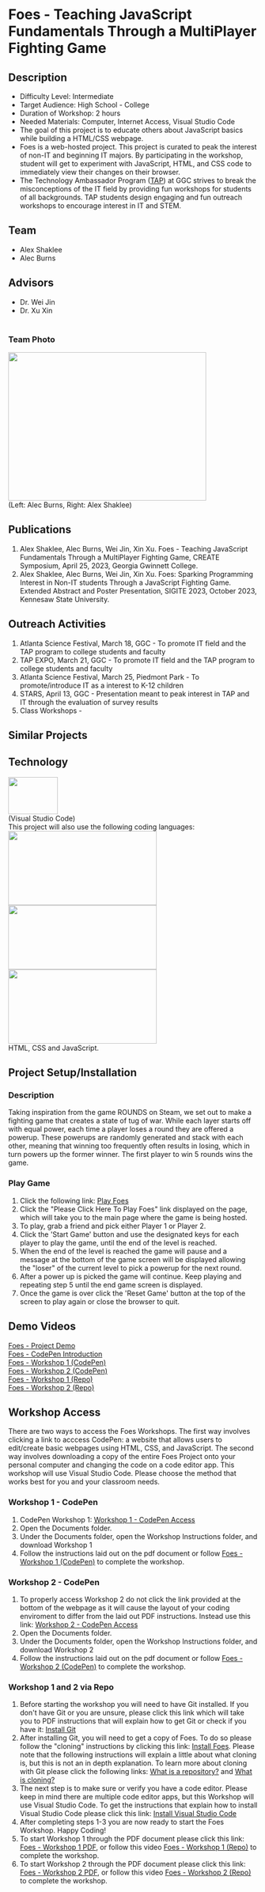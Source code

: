 # Foes - Teaching JavaScript Fundamentals Through a MultiPlayer Fighting Game
## Description
* Difficulty Level: Intermediate
* Target Audience: High School - College
* Duration of Workshop: 2 hours
* Needed Materials: Computer, Internet Access, Visual Studio Code
* The goal of this project is to educate others about JavaScript basics while building a HTML/CSS webpage.
* Foes is a web-hosted project. This project is curated to peak the interest of non-IT and beginning IT majors.
By participating in the workshop, student will get to experiment with JavaScript, HTML, and CSS code to immediately view their changes on their browser.
* The Technology Ambassador Program ([TAP](https://www.ggc.edu/academics/school-of-science-and-technology/research-internships-service-learning/technology-ambassador-program)) at GGC strives to break the misconceptions of the IT field by providing fun workshops for students of all backgrounds. TAP students design engaging and fun outreach workshops to encourage interest in IT and STEM.

## Team
* Alex Shaklee
* Alec Burns
## Advisors
* Dr. Wei Jin
* Dr. Xu Xin <br><br>
### Team Photo
<img src= "Media/createSymposium2.jpg" width="400" height="300"> <br>
(Left: Alec Burns, Right: Alex Shaklee) <br>

## Publications
1. Alex Shaklee, Alec Burns, Wei Jin, Xin Xu. Foes - Teaching JavaScript Fundamentals Through a MultiPlayer Fighting Game, CREATE Symposium, April 25, 2023, Georgia Gwinnett College.
2. Alex Shaklee, Alec Burns, Wei Jin, Xin Xu. Foes: Sparking Programming Interest in Non-IT students Through a JavaScript Fighting Game. Extended Abstract and Poster Presentation, SIGITE 2023, October 2023, Kennesaw State University.

## Outreach Activities
1. Atlanta Science Festival, March 18, GGC - To promote IT field and the TAP program to college students and faculty
2. TAP EXPO, March 21, GGC - To promote IT field and the TAP program to college students and faculty
3. Atlanta Science Festival, March 25, Piedmont Park - To promote/introduce IT as a interest to K-12 children 
4. STARS, April 13, GGC - Presentation meant to peak interest in TAP and IT through the evaluation of survey results
5. Class Workshops - 

## Similar Projects
## Technology
<img src="https://th.bing.com/th/id/R.97e542d12b872858b9b11f5213ff2d84?rik=V71CSdX%2fmtoNEg&pid=ImgRaw&r=0" width="100" height="75"><br>
(Visual Studio Code)<br>
This project will also use the following coding languages: <br>
<img src="Media/Screenshot%202024-03-28%20140254.png" width="300" height="150"><br>
<img src="Media/Screenshot%202024-03-28%20141704.png" width="300" height="130"><br>
<img src="Media/Screenshot%202024-03-28%20142218.png" width="300" height="150"><br>
HTML, CSS and JavaScript.<br>

## Project Setup/Installation
### Description
Taking inspiration from the game ROUNDS on Steam, we set out to make a fighting game that creates a state of tug of war. While each layer starts off with equal power, each time a player loses a round they are offered a powerup. These powerups are randomly generated and stack with each other, meaning that winning too frequently often results in losing, which in turn powers up the former winner. The first player to win 5 rounds wins the game.
### Play Game
1. Click the following link: [Play Foes](https://aburns10.altervista.org/)
2. Click the "Please Click Here To Play Foes" link displayed on the page, which will take you to the main page where the game is being hosted.
3. To play, grab a friend and pick either Player 1 or Player 2.
4. Click the 'Start Game' button and use the designated keys for each player to play the game, until the end of the level is reached.
5. When the end of the level is reached the game will pause and a message at the bottom of the game screen will be displayed allowing the "loser" of the current level to pick a powerup for the next round.
6. After a power up is picked the game will continue. Keep playing and repeating step 5 until the end game screen is displayed.
7. Once the game is over click the 'Reset Game' button at the top of the screen to play again or close the browser to quit.

## Demo Videos
[Foes - Project Demo](https://youtu.be/qYuCzIq-tyI) <br>
[Foes - CodePen Introduction](https://youtu.be/MgPB31GBtHE) <br>
[Foes - Workshop 1 (CodePen)](https://youtu.be/crpZIvLSENI) <br>
[Foes - Workshop 2 (CodePen)](https://youtu.be/IxMzYn-Ykpk) <br>
[Foes - Workshop 1 (Repo)](https://youtu.be/nR_SH-fX8LY) <br>
[Foes - Workshop 2 (Repo)](https://youtu.be/zDPACQ05Vs0)

## Workshop Access 
There are two ways to access the Foes Workshops. The first way involves clicking a link to acccess CodePen: a website that allows users to edit/create basic webpages using HTML, CSS, and JavaScript. The second way involves downloading a copy of the entire Foes Project onto your personal computer and changing the code on a code editor app. This workshop will use Visual Studio Code. Please choose the method that works best for you and your classroom needs.
<br>
### Workshop 1 - CodePen
1. CodePen Workshop 1: [Workshop 1 - CodePen Access](https://codepen.io/Alreeshid/pen/xxyGwWp)
2. Open the Documents folder.
3. Under the Documents folder, open the Workshop Instructions folder, and download Workshop 1
4. Follow the instructions laid out on the pdf document or follow [Foes - Workshop 1 (CodePen)](https://youtu.be/crpZIvLSENI) to complete the workshop.

### Workshop 2 - CodePen
1. To properly access Workshop 2 do not click the link provided at the bottom of the webpage as it will cause the layout of your coding enviroment to differ from the laid out PDF instructions. Instead use this link: [Workshop 2 - CodePen Access](https://codepen.io/Alreeshid/pen/wvYaKjw)
2. Open the Documents folder.
3. Under the Documents folder, open the Workshop Instructions folder, and download Workshop 2
4. Follow the instructions laid out on the pdf document or follow [Foes - Workshop 2 (CodePen)](https://youtu.be/IxMzYn-Ykpk) to complete the workshop.

### Workshop 1 and 2 via Repo
1. Before starting the workshop you will need to have Git installed. If you don't have Git or you are unsure, please click this link which will take you to PDF instructions that will explain how to get Git or check if you have it: [Install Git](https://github.com/TAP-GGC/Foe/blob/main/Documents/Installation%20Instructions/Install%20Git.pdf)
2. After installing Git, you will need to get a copy of Foes. To do so please follow the "cloning" instructions by clicking this link: [Install Foes](https://github.com/TAP-GGC/Foe/blob/main/Documents/Installation%20Instructions/Install%20Foes.pdf). Please note that the following instructions will explain a little about what cloning is, but this is not an in depth explanation. To learn more about cloning with Git please click the following links: [What is a repository?](https://docs.github.com/en/repositories/creating-and-managing-repositories/about-repositories) and [What is cloning?](https://docs.github.com/en/repositories/creating-and-managing-repositories/cloning-a-repository)
3. The next step is to make sure or verify you have a code editor. Please keep in mind there are multiple code editor apps, but this Workshop will use Visual Studio Code. To get the instructions that explain how to install Visual Studio Code please click this link: [Install Visual Studio Code](https://github.com/TAP-GGC/Foe/blob/main/Documents/Installation%20Instructions/Install%20Visual%20Studio%20Code.pdf)
4. After completing steps 1-3 you are now ready to start the Foes Workshop. Happy Coding!
5. To start Workshop 1 through the PDF document please click this link: [Foes - Workshop 1 PDF](https://github.com/TAP-GGC/Foe/blob/main/Documents/Workshop%20Instructions/Repo%20Workshop%20Instructions/Foes-Repo-Workshop1.pdf), or follow this video [Foes - Workshop 1 (Repo)](https://youtu.be/nR_SH-fX8LY) to complete the workshop.
6. To start Workshop 2 through the PDF document please click this link: [Foes - Workshop 2 PDF](https://github.com/TAP-GGC/Foe/blob/main/Documents/Workshop%20Instructions/Repo%20Workshop%20Instructions/Foes-Repo-Workshop2.pdf), or follow this video [Foes - Workshop 2 (Repo)](https://youtu.be/zDPACQ05Vs0) to complete the workshop.
